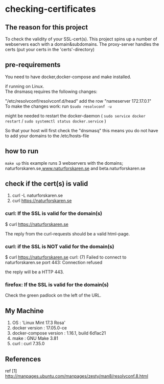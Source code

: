 # checking-certificates

## The reason for this project
To check the validity of your SSL-cert(s).
This project spins up a number of webservers each with a domain&subdomains.
The proxy-server handles the certs (put your certs in the 'certs'-directory)

## pre-requirements
You need to have docker,docker-compose and make installed.

if running on Linux.<br>
The dnsmasq requires the following changes:

"/etc/resolvconf/resolvconf.d/head" 
add the row "nameserver 172.17.0.1"<br>
To make the changes work:  run `$sudo resolvconf -u`

might be needed to restart the docker-daemon ( `sudo service docker restart` / `sudo systemctl status docker.service` ) 

So that your host will first check the "dnsmasq"
this means you do not have to add your domains to the /etc/hosts-file

## how to run
`make up`
this example runs 3 webservers with the domains; naturforskaren.se,www.naturforskaren.se and beta.naturforskaren.se

## check if the cert(s) is valid

1. curl -L naturforskaren.se
2. curl https://naturforskaren.se

### curl: If the SSL is valid for the domain(s) 
$ curl https://naturforskaren.se

The reply from the curl-requests should be a valid html-page.

### curl: if the SSL is NOT valid for the domain(s) 
$ curl https://naturforskaren.se
curl: (7) Failed to connect to naturforskaren.se port 443: Connection refused

the reply will be a HTTP 443.

### firefox: If the SSL is valid for the domain(s)
Check the green padlock on the left of the URL.

## My Machine
1. OS :  'Linux Mint 17.3 Rosa'
2. docker version : 17.05.0-ce 
3. docker-compose version : 1.16.1, build 6d1ac21
4. make : GNU Make 3.81
5. curl : curl 7.35.0

## References
ref [1] http://manpages.ubuntu.com/manpages/zesty/man8/resolvconf.8.html


